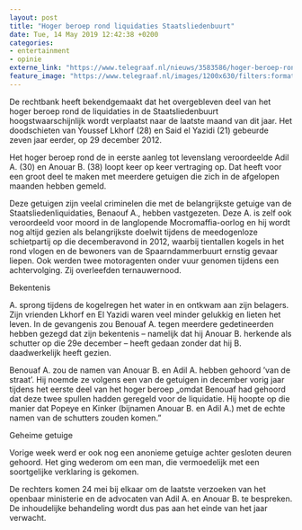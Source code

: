 ```yaml
---
layout: post
title: "Hoger beroep rond liquidaties Staatsliedenbuurt"
date: Tue, 14 May 2019 12:42:38 +0200
categories: 
- entertainment 
- opinie 
externe_link: "https://www.telegraaf.nl/nieuws/3583586/hoger-beroep-rond-liquidaties-staatsliedenbuurt"
feature_image: "https://www.telegraaf.nl/images/1200x630/filters:format(jpeg):quality(80)/cdn-kiosk-api.telegraaf.nl/3bc371ca-7636-11e9-9c2d-02d1dbdc35d1.jpg"
---
```


<p class="intro">De rechtbank heeft bekendgemaakt dat het overgebleven deel van het hoger beroep rond de liquidaties in de Staatsliedenbuurt hoogstwaarschijnlijk wordt verplaatst naar de laatste maand van dit jaar. Het doodschieten van Youssef Lkhorf (28) en Said el Yazidi (21) gebeurde zeven jaar eerder, op 29 december 2012.</p> <p>Het hoger beroep rond de in eerste aanleg tot levenslang veroordeelde Adil A. (30) en Anouar B. (38) loopt keer op keer vertraging op. Dat heeft voor een groot deel te maken met meerdere getuigen die zich in de afgelopen maanden hebben gemeld.</p><p>Deze getuigen zijn veelal criminelen die met de belangrijkste getuige van de Staatsliedenliquidaties, Benaouf A., hebben vastgezeten. Deze A. is zelf ook veroordeeld voor moord in de langlopende Mocromaffia-oorlog en hij wordt nog altijd gezien als belangrijkste doelwit tijdens de meedogenloze schietpartij op die decemberavond in 2012, waarbij tientallen kogels in het rond vlogen en de bewoners van de Spaarndammerbuurt ernstig gevaar liepen. Ook werden twee motoragenten onder vuur genomen tijdens een achtervolging. Zij overleefden ternauwernood.</p><p>Bekentenis</p><p>A. sprong tijdens de kogelregen het water in en ontkwam aan zijn belagers. Zijn vrienden Lkhorf en El Yazidi waren veel minder gelukkig en lieten het leven. In de gevangenis zou Benouaf A. tegen meerdere gedetineerden hebben gezegd dat zijn bekentenis – namelijk dat hij Anouar B. herkende als schutter op die 29e december – heeft gedaan zonder dat hij B. daadwerkelijk heeft gezien.</p><p>Benouaf A. zou de namen van Anouar B. en Adil A. hebben gehoord ’van de straat’. Hij noemde ze volgens een van de getuigen in december vorig jaar tijdens het eerste deel van het hoger beroep „omdat Benouaf had gehoord dat deze twee spullen hadden geregeld voor de liquidatie. Hij hoopte op die manier dat Popeye en Kinker (bijnamen Anouar B. en Adil A.) met de echte namen van de schutters zouden komen.”</p><p>Geheime getuige</p><p>Vorige week werd er ook nog een anonieme getuige achter gesloten deuren gehoord. Het ging wederom om een man, die vermoedelijk met een soortgelijke verklaring is gekomen.</p><p>De rechters komen 24 mei bij elkaar om de laatste verzoeken van het openbaar ministerie en de advocaten van Adil A. en Anouar B. te bespreken. De inhoudelijke behandeling wordt dus pas aan het einde van het jaar verwacht.</p>
